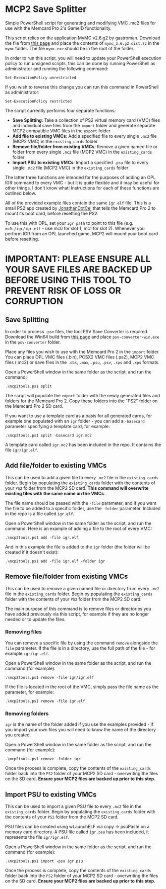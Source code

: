 # MCP2 Save Splitter
Simple PowerShell script for generating and modifying VMC .mc2 files for use with the Memcard Pro 2's GameID functionality.

This script relies on the application MyMC v2.6.g2 by gastroman. Download the file from [this page](https://sourceforge.net/projects/mymc-opl/files/) and place the contents of `mymc_2.6.g2.dist.7z` in the `mymc` folder. The file `mymc.exe` should be in the root of the folder.

In order to run this script, you will need to update your PowerShell execution policy to run unsigned scripts, this can be done by running PowerShell as administrator and running the following command:

    Set-ExecutionPolicy unrestricted

If you wish to reverse this change you can run this command in PowerShell as administrator:

    Set-ExecutionPolicy restricted

The script currently performs four separate functions:
 - **Save Splitting**: Take a collection of PS2 virtual memory card (VMC) files and individual save files from the `import` folder and generate separate MCP2 compatible VMC files in the `export` folder
 - **Add file to existing VMCs**: Add a specified file to every single `.mc2` file (MCP2 VMC) in the `existing_cards` folder
 - **Remove file/folder from existing VMCs**: Remove a given named file or folder from every single `.mc2` file (MCP2 VMC) in the `existing_cards` folder
 - **Import PSU to existing VMCs**: Import a specified `.psu` file to every single `.mc2` file (MCP2 VMC) in the `existing_cards` folder

The latter three functions are intended for the purposes of adding an OPL IGR command to every VMC - but it is quite flexible and it may be useful for other things. I don't know what! Instructions for each of these functions are outlined below.

All of the provided example files contain the same `igr.elf` file. This is a small PS2 app created by [JonathanDotCel](https://github.com/JonathanDotCel/bootcard_igr) that tells the Memcard Pro 2 to mount its boot card, before resetting the PS2.

To use this with OPL, set your `igr path` to point to this file (e.g. `mc0:/igr/igr.elf` - use mc0 for slot 1, mc1 for slot 2). Whenever you perform IGR from an OPL launched game, MCP2 will mount your boot card before resetting.

# IMPORTANT: PLEASE ENSURE ALL YOUR SAVE FILES ARE BACKED UP BEFORE USING THIS TOOL TO PREVENT RISK OF LOSS OR CORRUPTION

## Save Splitting
In order to process `.psv` files, the tool PSV Save Converter is required. Download the Win64 build from [this page](https://github.com/bucanero/psv-save-converter/releases/tag/v1.2.1) and place `psv-converter-win.exe` in the `psv-converter` folder. 

Place any files you wish to use with the Memcard Pro 2 in the `import` folder. You can place OPL VMC files (.bin), PCSX2 VMC files (.ps2), MCP2 VMC files (.mc2) or save files in the  `.cbs`, `.max`, `.psu`, `.psv`, `.sps` and `.xps` formats.

Open a PowerShell window in the same folder as the script, and run the command:

    .\mcp2tools.ps1 split

The script will populate the `export` folder with the newly generated files and folders for the Memcard Pro 2. Copy these folders into the "PS2" folder on the Memcard Pro 2 SD card.

If you want to use a template card as a basis for all generated cards, for example one populated with an `igr` folder - you can add a `-basecard` parameter specifying a template card, for example:

    .\mcp2tools.ps1 split -basecard igr.mc2

A template card called `igr.mc2` has been included in the repo. It contains the file `igr/igr.elf`. 

## Add file/folder to existing VMCs
This can be used to add a given file to every `.mc2` file in the `existing_cards` folder. Begin by populating the `existing_cards` folder with the contents of your `PS2` folder from the MCP2 SD card. **This command will overwrite existing files with the same name on the VMCs**.

The file name should be passed with the `-file` parameter, and if you want the file to be added to a specific folder, use the `-folder` parameter. Included in the repo is a file called `igr.elf`.

Open a PowerShell window in the same folder as the script, and run the command. Here is an example of adding a file to the root of every VMC:

    .\mcp2tools.ps1 add -file igr.elf

And in this example the file is added to the `igr` folder (the folder will be created if it doesn't exist):

    .\mcp2tools.ps1 add -file igr.elf -folder igr

## Remove file/folder from existing VMCs
This can be used to remove a given named file or directory from every `.mc2` file in the `existing_cards` folder. Begin by populating the `existing_cards` folder with the contents of your `PS2` folder from the MCP2 SD card.

The main purpose of this command is to remove files or directories you have added previously via this script, for example if they are no longer needed or to update the files.

### Removing files
You can remove a specific file by using the command `remove` alongside the `file` parameter. If the file is in a directory, use the full path of the file - for example `igr/igr.elf`. 

Open a PowerShell window in the same folder as the script, and run the command (for example):

    .\mcp2tools.ps1 remove -file igr/igr.elf

If the file is located in the root of the VMC, simply pass the file name as the parameter, for example:

    .\mcp2tools.ps1 remove -file igr.elf

### Removing folders
`igr` is the name of the folder added if you use the examples provided - if you import your own files you will need to know the name of the directory you created.

Open a PowerShell window in the same folder as the script, and run the command (for example):

    .\mcp2tools.ps1 remove -folder igr

Once the process is complete, copy the contents of the `existing_cards` folder back into the `PS2` folder of your MCP2 SD card - overwriting the files on the SD card. **Ensure your MCP2 files are backed up prior to this step.**

## Import PSU to existing VMCs
This can be used to import a given PSU file to every `.mc2` file in the `existing_cards` folder. Begin by populating the `existing_cards` folder with the contents of your `PS2` folder from the MCP2 SD card.

PSU files can be created using wLaunchELF via copy -> psuPaste on a memory card directory. A PSU file called `igr.psu` has been included, it represents the file `igr/igr.elf`.

Open a PowerShell window in the same folder as the script, and run the command (for example):

    .\mcp2tools.ps1 import -psu igr.psu

Once the process is complete, copy the contents of the `existing_cards` folder back into the `PS2` folder of your MCP2 SD card - overwriting the files on the SD card. **Ensure your MCP2 files are backed up prior to this step.**